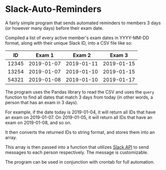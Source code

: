 # Slack-Auto-Reminders
A fairly simple program that sends automated reminders to members 3 days (or however many days) before their exam date.

Compiled a list of every active member's exam dates in YYYY-MM-DD format, along with their unique Slack ID, into a CSV file like so:

| ID     | Exam 1      | Exam 2      | Exam 3      |
|------- |------------ |------------ | ------------|
| 12345  | 2019-01-07  | 2019-01-11  | 2019-01-15  |
| 13254  | 2019-01-07  | 2019-01-10  | 2019-01-15  |
| 54321  | 2019-01-08  | 2019-01-10  | 2019-01-17  |

The program uses the Pandas library to read the CSV and uses the ```query``` function to find all dates that match 3 days from today (in other words, a person that has an exam in 3 days). 

For example, if the date today is 2019-01-04, it will return all IDs that have an exam on 2019-01-07. On 2019-01-05, it will return all IDs that have an exam on 2019-01-08, and so on.

It then converts the returned IDs to string format, and stores them into an array.

This array is then passed into a function that utilizes <a href="https://github.com/slackapi/python-slackclient">Slack API</a>  to send messages to each person respectively. The message is customizable.

The program can be used in conjunction with crontab for full automation.

